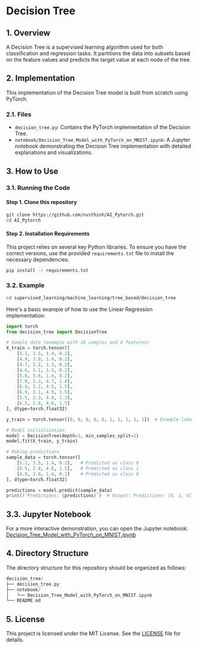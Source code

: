 # Decision Tree

## 1. Overview
A Decision Tree is a supervised learning algorithm used for both classification and regression tasks. It partitions the data into subsets based on the feature values and predicts the target value at each node of the tree.

## 2. Implementation
This implementation of the Decision Tree model is built from scratch using PyTorch.

### 2.1. Files
- `decision_tree.py`: Contains the PyTorch implementation of the Decision Tree.
- `notebook/Decision_Tree_Model_with_PyTorch_on_MNIST.ipynb`: A Jupyter notebook demonstrating the Decision Tree implementation with detailed explanations and visualizations.

## 3. How to Use
### 3.1. Running the Code
#### Step 1. Clone this repository
```bash
git clone https://github.com/nvsthinh/AI_Pytorch.git
cd AI_Pytorch
```
#### Step 2. Installation Requirements
This project relies on several key Python libraries. To ensure you have the correct versions, use the provided `requirements.txt` file to install the necessary dependencies.
```bash
pip install -r requirements.txt
```

### 3.2. Example
```bash
cd supervised_learning/machine_learning/tree_based/decision_tree
```
Here's a basic example of how to use the Linear Regression implementation:
```python
import torch
from decision_tree import DecisionTree

# Sample data (example with 10 samples and 4 features)
X_train = torch.tensor([
    [5.1, 3.5, 1.4, 0.2],
    [4.9, 3.0, 1.4, 0.2],
    [4.7, 3.2, 1.3, 0.2],
    [4.6, 3.1, 1.5, 0.2],
    [5.0, 3.6, 1.4, 0.2],
    [7.0, 3.2, 4.7, 1.4],
    [6.4, 3.2, 4.5, 1.5],
    [6.9, 3.1, 4.9, 1.5],
    [5.5, 2.3, 4.0, 1.3],
    [6.5, 2.8, 4.6, 1.5]
], dtype=torch.float32)

y_train = torch.tensor([0, 0, 0, 0, 0, 1, 1, 1, 1, 1])  # Example labels (0 or 1)

# Model initialization
model = DecisionTree(depth=3, min_samples_split=2)
model.fit(X_train, y_train)

# Making predictions
sample_data = torch.tensor([
    [5.1, 3.5, 1.4, 0.2],   # Predicted as class 0
    [6.5, 2.8, 4.6, 1.5],   # Predicted as class 1
    [4.8, 3.0, 1.4, 0.1]    # Predicted as class 0
], dtype=torch.float32)

predictions = model.predict(sample_data)
print(f'Predictions: {predictions}')  # Output: Predictions: [0, 1, 0]
```
## 3.3. Jupyter Notebook
For a more interactive demonstration, you can open the Jupyter notebook: [Decision_Tree_Model_with_PyTorch_on_MNIST.ipynb](https://github.com/nvsthinh/AI_Pytorch/blob/main/supervised_learning/machine_learning/tree_based/decision_tree/notebook/Decision_Tree_Model_with_PyTorch_on_MNIST.ipynb)

## 4. Directory Structure
The directory structure for this repository should be organized as follows:
```csharp
decision_tree/
├── decision_tree.py
├── notebook/
│   └── Decision_Tree_Model_with_PyTorch_on_MNIST.ipynb
└── README.md
```

## 5. License
This project is licensed under the MIT License. See the [LICENSE](https://github.com/nvsthinh/AI_Pytorch/blob/main/LICENSE) file for details.